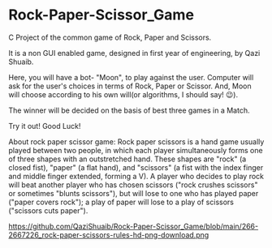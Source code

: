 # Rock-Paper-Scissor_Game
 C Project of the common game of Rock, Paper and Scissors.

It is a non GUI enabled game, designed in first year of engineering, by Qazi Shuaib.

Here, you will have a bot- "Moon", to play against the user.
Computer will ask for the user's choices in terms of Rock, Paper or Scissor.
And, Moon will choose according to his own will(or algorithms, I should say! 😉).

The winner will be decided on the basis of best three games in a Match.

Try it out!
Good Luck!



About rock paper scissor game: Rock paper scissors is a hand game usually played between two people, in which each player simultaneously forms one of three shapes with an outstretched hand. These shapes are "rock" (a closed fist), "paper" (a flat hand), and "scissors" (a fist with the index finger and middle finger extended, forming a V).
A player who decides to play rock will beat another player who has chosen scissors ("rock crushes scissors" or sometimes "blunts scissors"), but will lose to one who has played paper ("paper covers rock"); a play of paper will lose to a play of scissors ("scissors cuts paper").

https://github.com/QaziShuaib/Rock-Paper-Scissor_Game/blob/main/266-2667226_rock-paper-scissors-rules-hd-png-download.png
